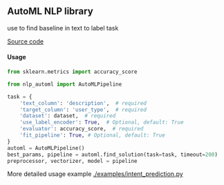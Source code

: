 ## AutoML NLP library
use to find baseline in text to label task

[Source code](https://github.com/salaxieb/NLP_AutoML)


#### Usage
```python
from sklearn.metrics import accuracy_score

from nlp_automl import AutoMLPipeline

task = {
    'text_column': 'description',  # required
    'target_column': 'user_type',  # required
    'dataset': dataset,  # required
    'use_label_encoder': True,  # Optional, default: True
    'evaluator': accuracy_score,  # required
    'fit_pipeline': True, # Optional, default: True
}
automl = AutoMLPipeline()
best_params, pipeline = automl.find_solution(task=task, timeout=200)
preprocessor, vectorizer, model = pipeline
```
More detailed usage example [./examples/intent_prediction.py](https://github.com/salaxieb/NLP_AutoML/blob/master/examples/intent_predictition.py)
